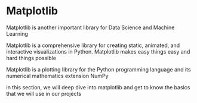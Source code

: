 # Matplotlib

Matplotlib is another important library for Data Science and Machine Learning

Matplotlib is a comprehensive library for creating static, animated, and interactive visualizations in Python. Matplotlib makes easy things easy and hard things possible

Matplotlib is a plotting library for the Python programming language and its numerical mathematics extension NumPy

in this section, we will deep dive into matplotlib and get to know the basics that we will use in our projects
